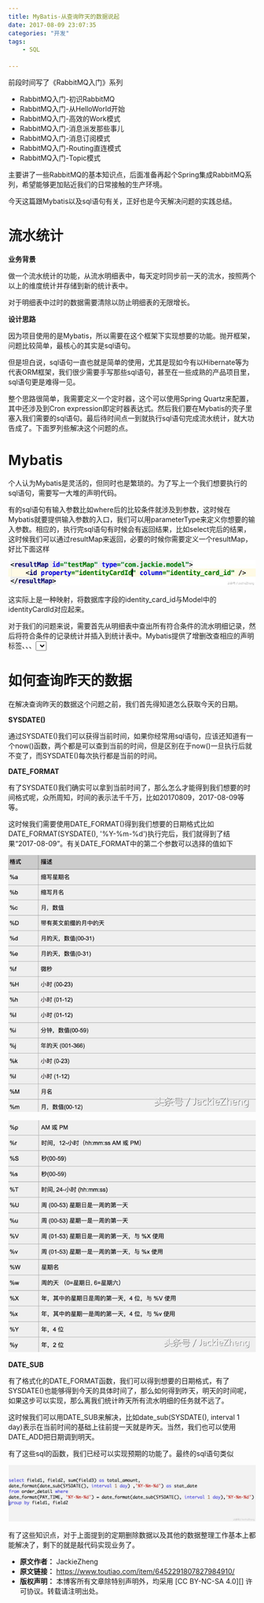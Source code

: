 ```yaml
---
title: MyBatis-从查询昨天的数据说起
date: 2017-08-09 23:07:35
categories: "开发"
tags:
	- SQL

---
```


前段时间写了《RabbitMQ入门》系列

 *  RabbitMQ入门-初识RabbitMQ
 *  RabbitMQ入门-从HelloWorld开始
 *  RabbitMQ入门-高效的Work模式
 *  RabbitMQ入门-消息派发那些事儿
 *  RabbitMQ入门-消息订阅模式
 *  RabbitMQ入门-Routing直连模式
 *  RabbitMQ入门-Topic模式

主要讲了一些RabbitMQ的基本知识点，后面准备再起个Spring集成RabbitMQ系列，希望能够更加贴近我们的日常接触的生产环境。  


今天这篇跟Mybatis以及sql语句有关，正好也是今天解决问题的实践总结。  


# 流水统计    #

**业务背景**  


做一个流水统计的功能，从流水明细表中，每天定时同步前一天的流水，按照两个以上的维度统计并存储到新的统计表中。  


对于明细表中过时的数据需要清除以防止明细表的无限增长。

**设计思路**

因为项目使用的是Mybatis，所以需要在这个框架下实现想要的功能。抛开框架，问题比较简单，最核心的其实是sql语句。

但是坦白说，sql语句一直也就是简单的使用，尤其是现如今有以Hibernate等为代表ORM框架，我们很少需要手写那些sql语句，甚至在一些成熟的产品项目里，sql语句更是难得一见。

整个思路很简单，我需要定义一个定时器，这个可以使用Spring Quartz来配置，其中还涉及到Cron expression即定时器表达式。然后我们要在Mybatis的壳子里塞入我们需要的sql语句。最后待时间点一到就执行sql语句完成流水统计，就大功告成了。下面罗列些解决这个问题的点。

# Mybatis    #

个人认为Mybatis是灵活的，但同时也是繁琐的。为了写上一个我们想要执行的sql语句，需要写一大堆的声明代码。  


有的sql语句有输入参数比如where后的比较条件就涉及到参数，这时候在Mybatis就要提供输入参数的入口，我们可以用parameterType来定义你想要的输入参数。相应的，执行完sql语句有时候会有返回结果，比如select完后的结果，这时候我们可以通过resultMap来返回，必要的时候你需要定义一个resultMap，好比下面这样

![MyBatis-从查询昨天的数据说起][MyBatis-]

这实际上是一种映射，将数据库字段的identity\_card\_id与Model中的identityCardId对应起来。

对于我们的问题来说，需要首先从明细表中查出所有符合条件的流水明细记录，然后将符合条件的记录统计并插入到统计表中。Mybatis提供了增删改查相应的声明标签<insert>、<delete>、<update>、<select>，需要执行的sql语句可以放在对应的标签中。

# 如何查询昨天的数据    #

在解决查询昨天的数据这个问题之前，我们首先得知道怎么获取今天的日期。

**SYSDATE()**

通过SYSDATE()我们可以获得当前时间，如果你经常用sql语句，应该还知道有一个now()函数，两个都是可以查到当前的时间，但是区别在于now()一旦执行后就不变了，而SYSDATE()每次执行都是当前的时间。

**DATE\_FORMAT**

有了SYSDATE()我们确实可以拿到当前时间了，那么怎么才能得到我们想要的时间格式呢，众所周知，时间的表示法千千万，比如20170809，2017-08-09等等。  


这时候我们需要使用DATE\_FORMAT()得到我们想要的日期格式比如DATE\_FORMAT(SYSDATE(), '%Y-%m-%d')执行完后，我们就得到了结果“2017-08-09”。有关DATE\_FORMAT中的第二个参数可以选择的值如下

![MyBatis-从查询昨天的数据说起][MyBatis- 1]

![MyBatis-从查询昨天的数据说起][MyBatis- 2]

**DATE\_SUB**  


有了格式化的DATE\_FORMAT函数，我们可以得到想要的日期格式，有了SYSDATE()也能够得到今天的具体时间了，那么如何得到昨天，明天的时间呢，如果这步可以实现，那么离我们统计昨天所有流水明细的任务就不远了。

这时候我们可以用DATE\_SUB来解决，比如date\_sub(SYSDATE(), interval 1 day)表示在当前时间的基础上往前提一天就是昨天。当然，我们也可以使用DATE\_ADD把日期调到明天。

有了这些sql的函数，我们已经可以实现预期的功能了。最终的sql语句类似

![MyBatis-从查询昨天的数据说起][MyBatis- 3]

有了这些知识点，对于上面提到的定期删除数据以及其他的数据整理工作基本上都能解决了，剩下的就是敲代码实现业务了。


[MyBatis-]: static/resources/crawler/7JZ7-F3MJ-EV3Q.jpg
[MyBatis- 1]: static/resources/crawler/ZMZ6-V37J-EVUI.jpg
[MyBatis- 2]: static/resources/crawler/77ZN-7ZVV-VNYR.jpg
[MyBatis- 3]: static/resources/crawler/AJFM-QFNN-NYVY.jpg
 *  **原文作者：** JackieZheng
 *  **原文链接：** https://www.toutiao.com/item/6452291807827984910/
 *  **版权声明：** 本博客所有文章除特别声明外，均采用 [CC BY-NC-SA 4.0][] 许可协议。转载请注明出处。
